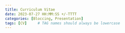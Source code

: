 ```yaml
---
title: Curriculum Vitae
date: 2023-07-27 HH:MM:SS +/-TTTT
categories: [Bloccing, Presentation]
tags: [CV]     # TAG names should always be lowercase
---
```

